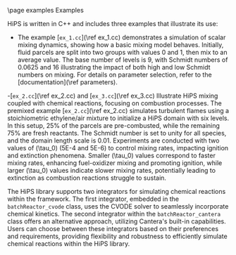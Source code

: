 \page examples Examples

HiPS is written in C++ and includes three examples that illustrate its use:

- The example [`ex_1.cc`](\ref ex_1.cc) demonstrates a simulation of scalar mixing dynamics, showing how a basic mixing model behaves. Initially, fluid parcels are split into two groups with values 0 and 1, then mix to an average value. The base number of levels is 9, with Schmidt numbers of 0.0625 and 16 illustrating the impact of both high and low Schmidt numbers on mixing. For details on parameter selection, refer to the [documentation](\ref parameters).


-[`ex_2.cc`](\ref ex_2.cc)  and [`ex_3.cc`](\ref ex_3.cc) Illustrate HiPS mixing coupled with chemical reactions, focusing on combustion processes. The premixed example [`ex_2.cc`](\ref ex_2.cc) simulates turbulent flames using a stoichiometric ethylene/air mixture to initialize a HiPS domain with six levels. In this setup, 25% of the parcels are pre-combusted, while the remaining 75% are fresh reactants. The Schmidt number is set to unity for all species, and the domain length scale is 0.01. Experiments are conducted with two values of \(\tau_0\) (5E-4 and 5E-6) to control mixing rates, impacting ignition and extinction phenomena. Smaller \(\tau_0\) values correspond to faster mixing rates, enhancing fuel-oxidizer mixing and promoting ignition, while larger \(\tau_0\) values indicate slower mixing rates, potentially leading to extinction as combustion reactions struggle to sustain.
 

The HiPS library supports two integrators for simulating chemical reactions within the framework. The first integrator, embedded in the `batchReactor_cvode` class, uses the CVODE solver to seamlessly incorporate chemical kinetics. The second integrator within the `batchReactor_cantera` class offers an alternative approach, utilizing Cantera's built-in capabilities. Users can choose between these integrators based on their preferences and requirements, providing flexibility and robustness to efficiently simulate chemical reactions within the HiPS library.

